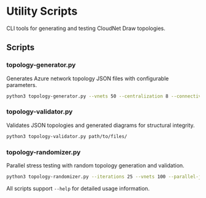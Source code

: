 # Utility Scripts

CLI tools for generating and testing CloudNet Draw topologies.

## Scripts

### topology-generator.py
Generates Azure network topology JSON files with configurable parameters.
```bash
python3 topology-generator.py --vnets 50 --centralization 8 --connectivity 6 --isolation 2 --output topology.json
```

### topology-validator.py  
Validates JSON topologies and generated diagrams for structural integrity.
```bash
python3 topology-validator.py path/to/files/
```

### topology-randomizer.py
Parallel stress testing with random topology generation and validation.
```bash
python3 topology-randomizer.py --iterations 25 --vnets 100 --parallel-jobs 4
```

All scripts support `--help` for detailed usage information.